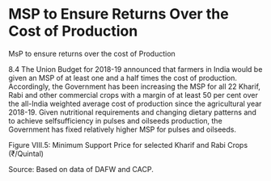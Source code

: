 # MSP to Ensure Returns Over the Cost of Production

MsP to ensure returns over the cost of Production

8.4 The Union Budget for 2018-19 announced that farmers in India would be given an MSP of at least one and a half times the cost of production. Accordingly, the Government has been increasing the MSP for all 22 Kharif, Rabi and other commercial crops with a margin of at least 50 per cent over the all-India weighted average cost of production since the agricultural year 2018-19. Given nutritional requirements and changing dietary patterns and to achieve selfsufficiency in pulses and oilseeds production, the Government has fixed relatively higher MSP for pulses and oilseeds.

Figure VIII.5: Minimum Support Price for selected Kharif and Rabi Crops (₹/Quintal)

<!-- image -->

Source: Based on data of DAFW and CACP.

##